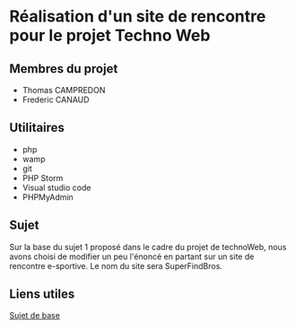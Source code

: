 # Réalisation d'un site de rencontre pour le projet Techno Web

## Membres du projet
- Thomas CAMPREDON
- Frederic CANAUD

## Utilitaires
- php
- wamp
- git
- PHP Storm
- Visual studio code
- PHPMyAdmin

## Sujet
Sur la base du sujet 1 proposé dans le cadre du projet de technoWeb, nous avons choisi de modifier un peu l'énoncé en partant sur un site de rencontre e-sportive.
Le nom du site sera SuperFindBros.



## Liens utiles
[Sujet de base](https://community-sciences.unilim.fr/pluginfile.php/69703/mod_resource/content/2/Projet__1.pdf)
